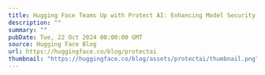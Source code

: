 ```yaml
---
title: Hugging Face Teams Up with Protect AI: Enhancing Model Security for the Community
description: ""
summary: ""
pubDate: Tue, 22 Oct 2024 00:00:00 GMT
source: Hugging Face Blog
url: https://huggingface.co/blog/protectai
thumbnail: "https://huggingface.co/blog/assets/protectai/thumbnail.png"
---
```


